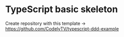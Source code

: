 # TypeScript basic skeleton

Create repository with this template -> https://github.com/CodelyTV/typescript-ddd-example

